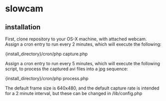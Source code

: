 slowcam
====================

installation
---------------------

First, clone repository to your OS-X machine, with attached webcam.
Assign a cron entry to run every 2 minutes, which will execute the following:

 {install_directory}/cron/php capture.php
 
Assign a cron entry to run every 5 minutes, which will execute the following script, to process the captured avi files into a jpg sequence:

 {install_directory}/cron/php process.php

The default frame size is 640x480, and the default capture rate is intended for a 2 minute interval, but these can be changed in /lib/config.php

